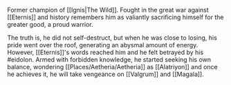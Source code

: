Former champion of [[Ignis|The Wild]]. Fought in the great war against [[Eternis]] and history remembers him as valiantly sacrificing himself for the greater good, a proud warrior.

The truth is, he did not self-destruct, but when he was close to losing, his pride went over the roof, generating an abysmal amount of energy. However, [[Eternis]]'s words reached him and he felt betrayed by his #eidolon. Armed with forbidden knowledge, he started seeking his own balance, wondering [[Places/Aetheria/Aetheria]] as [[Alatriyon]] and once he achieves it, he will take vengeance on [[Valgrum]] and [[Magala]].